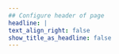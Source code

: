 ```yaml
---
## Configure header of page
headline: |
text_align_right: false
show_title_as_headline: false
---
```


<!-- this is a subheadline -->

